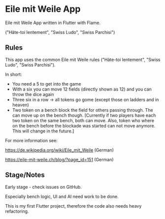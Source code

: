 # Eile mit Weile App

Eile mit Weile App written in Flutter with Flame.

("Hâte-toi lentement", "Swiss Ludo", "Swiss Parchisi")

## Rules
This app uses the common Eile mit Weile rules ("Hâte-toi lentement", "Swiss Ludo", "Swiss Parchisi").

In short:

- You need a 5 to get into the game
- With a six you can move 12 fields (directly shown as 12) and you can throw the dice again
- Three six in a row -> all tokens go gome (except those on ladders and in heaven)
- Two token on a bench block the field for others passing through. The can move up on the bench though. [Currently if two players have each two token on the same bench, both can move. Also, token who where on the bench before the blockade was started can not move anymore. This will change in the future.]


For more information see:

https://de.wikipedia.org/wiki/Eile_mit_Weile (German)

https://eile-mit-weile.ch/blog/?page_id=151 (German)

## Stage/Notes

Early stage - check issues on GitHub.

Especially bench logic, UI and AI need work to be done.

This is my first Flutter project, therefore the code also needs heavy refactoring.
